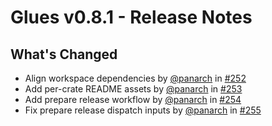 # Glues v0.8.1 - Release Notes

## What's Changed
* Align workspace dependencies by [@panarch](https://github.com/panarch) in [#252](https://github.com/gluesql/glues/pull/252)
* Add per-crate README assets by [@panarch](https://github.com/panarch) in [#253](https://github.com/gluesql/glues/pull/253)
* Add prepare release workflow by [@panarch](https://github.com/panarch) in [#254](https://github.com/gluesql/glues/pull/254)
* Fix prepare release dispatch inputs by [@panarch](https://github.com/panarch) in [#255](https://github.com/gluesql/glues/pull/255)
